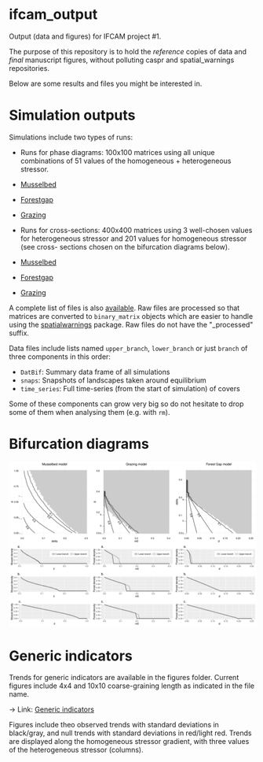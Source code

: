 # ifcam_output

Output (data and figures) for IFCAM project #1.

The purpose of this repository is to hold the *reference* copies of data and 
*final* manuscript figures, without polluting caspr and spatial_warnings 
repositories.

Below are some results and files you might be interested in. 


# Simulation outputs

Simulations include two types of runs: 
  
 - Runs for phase diagrams: 100x100 matrices using all unique combinations
 of 51 values of the homogeneous + heterogeneous stressor.
  
  - [Musselbed](http://alex.lecairn.org/ifcam/result_musselbed_processed.rda)
  - [Forestgap](http://alex.lecairn.org/ifcam/result_forestgap_processed.rda)
  - [Grazing](http://alex.lecairn.org/ifcam/result_grazing_processed.rda)
    
 - Runs for cross-sections: 400x400 matrices using 3 well-chosen values for 
 heterogeneous stressor and 201 values for homogeneous stressor (see cross-
 sections chosen on the bifurcation diagrams below).

  - [Musselbed](http://alex.lecairn.org/ifcam/result_musselbed_cs_processed.rda)
  - [Forestgap](http://alex.lecairn.org/ifcam/result_forestgap_cs_processed.rda)
  - [Grazing](http://alex.lecairn.org/ifcam/result_grazing_cs_processed.rda)

A complete list of files is also [available](http://alex.lecairn.org/ifcam). 
Raw files are processed so that matrices are converted to `binary_matrix` objects
which are easier to handle using the [spatialwarnings](http://github.com/fdschneider/spatial_warnings) package. Raw files do not have the "_processed" suffix. 

Data files include lists named `upper_branch`, `lower_branch` or just `branch`
of three components in this order:  

 - `DatBif`: Summary data frame of all simulations
 - `snaps`: Snapshots of landscapes taken around equilibrium
 - `time_series`: Full time-series (from the start of simulation) of covers

Some of these components can grow very big so do not hesitate to drop some of 
them when analysing them (e.g. with `rm`).


# Bifurcation diagrams

![bifurcation_diagrams_all_models](./figures/bifurcation_diagrams/bifurc_diagram_all.png)


# Generic indicators

Trends for generic indicators are available in the figures folder. Current 
figures include 4x4 and 10x10 coarse-graining length as indicated in the file 
name. 

-> Link: [Generic indicators](./figures/generic_indicators/)

Figures include theo observed trends with standard deviations in black/gray, and
null trends with standard deviations in red/light red. Trends are displayed
along the homogeneous stressor gradient, with three values of the heterogeneous
stressor (columns).

